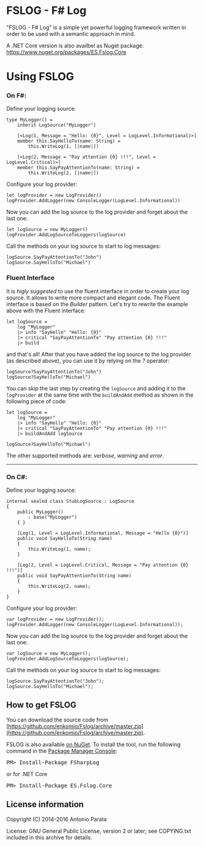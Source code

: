 # FSLOG - F# Log

"FSLOG - F# Log" is a simple yet powerful logging framework written in order to be used with a semantic approach in mind.

A .NET Core version is also availbel as Nuget package: <a href="https://www.nuget.org/packages/ES.Fslog.Core">https://www.nuget.org/packages/ES.Fslog.Core</a>

# Using FSLOG

### On F#:

Define your logging source:

	type MyLogger() =
	    inherit LogSource("MyLogger")

	    [<Log(1, Message = "Hello: {0}", Level = LogLevel.Informational)>]
	    member this.SayHelloTo(name: String) =
	        this.WriteLog(1, [|name|])

	    [<Log(2, Message = "Pay attention {0} !!!", Level = LogLevel.Critical)>]
	    member this.SayPayAttentionTo(name: String) =
	        this.WriteLog(2, [|name|])

Configure your log provider:

	let logProvider = new LogProvider()
    logProvider.AddLogger(new ConsoleLogger(LogLevel.Informational))

Now you can add the log source to the log provider and forget about the last one:
	
	let logSource = new MyLogger()
	logProvider.AddLogSourceToLoggers(logSource)

Call the methods on your log source to start to log messages:
	
	logSource.SayPayAttentionTo("John")
	logSource.SayHelloTo("Michael")
	
### Fluent Interface

It is *higly suggested* to use the fluent interface in order to create your log source. It allows to write more compact and elegant code. The Fluent interface is based on the _Builder_ pattern. Let's try to rewrite the example above with the Fluent interface:

    let logSource =
        log "MyLogger"
        |> info "SayHello" "Hello: {0}"
        |> critical "SayPayAttentionTo" "Pay attention {0} !!!"
        |> build

and that's all! After that you have added the log source to the log provider (as described above), you can use it by relying on the _?_ operator:

    logSource?SayPayAttentionTo("John")
    logSource?SayHelloTo("Michael")
    
You can skip the last step by creating the ``logSource`` and adding it to the ``logProvider`` at the same time with the ``buildAndAdd`` method as shown in the following piece of code:

    let logSource =
        log "MyLogger"
        |> info "SayHello" "Hello: {0}"
        |> critical "SayPayAttentionTo" "Pay attention {0} !!!"
        |> buildAndAdd logSource
	
    logSource?SayHelloTo("Michael")
    
The other supported methods are: _verbose_, _warning_ and _error_.

---
### On C#:

Define your logging source:

	internal sealed class StubLogSource : LogSource
    {
        public MyLogger()
            : base("MyLogger")
        { }

        [Log(1, Level = LogLevel.Informational, Message = "Hello {0}")]
        public void SayHelloTo(String name)
        {
            this.WriteLog(1, name);
        }

        [Log(2, Level = LogLevel.Critical, Message = "Pay attention {0} !!!")]
        public void SayPayAttentionTo(String name)
        {
            this.WriteLog(2, name);
        }
    }

Configure your log provider:

	var logProvider = new LogProvider();
    logProvider.AddLogger(new ConsoleLogger(LogLevel.Informational));

Now you can add the log source to the log provider and forget about the last one:
	
	var logSource = new MyLogger();
	logProvider.AddLogSourceToLoggers(logSource);

Call the methods on your log source to start to log messages:
	
	logSource.SayPayAttentionTo("John");
	logSource.SayHelloTo("Michael");

## How to get FSLOG

You can download the source code from [https://github.com/enkomio/Fslog/archive/master.zip](https://github.com/enkomio/Fslog/archive/master.zip).

<div class="row">
  <div class="span1"></div>
  <div class="span6">
    <div class="well well-small" id="nuget">
      FSLOG is also available <a href="http://www.nuget.org/packages/FSharpLog">on NuGet</a>.
      To install the tool, run the following command in the <a href="http://docs.nuget.org/docs/start-here/using-the-package-manager-console">Package Manager Console</a>:
      <pre>PM> Install-Package FSharpLog</pre>
    </div>
  </div>
  <div class="span1"></div>
</div>

or for .NET Core

<div class="row">
  <div class="span1"></div>
  <div class="span6">
    <div class="well well-small" id="nuget">     
      <pre>PM> Install-Package ES.Fslog.Core</pre>
    </div>
  </div>
  <div class="span1"></div>
</div>

## License information

Copyright (C) 2014-2016 Antonio Parata

License: GNU General Public License, version 2 or later; see COPYING.txt included in this archive for details.
